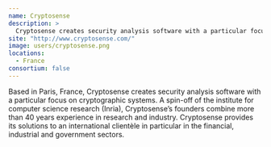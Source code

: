 ```yaml
---
name: Cryptosense
description: > 
  Cryptosense creates security analysis software with a particular focus on cryptographic systems
site: "http://www.cryptosense.com/"
image: users/cryptosense.png
locations: 
  - France
consortium: false
---
```


Based in Paris, France, Cryptosense creates security analysis software with a particular focus on cryptographic systems. A spin-off of the institute for computer science research (Inria), Cryptosense’s founders combine more than 40 years experience in research and industry. Cryptosense provides its solutions to an international clientèle in particular in the financial, industrial and government sectors.
